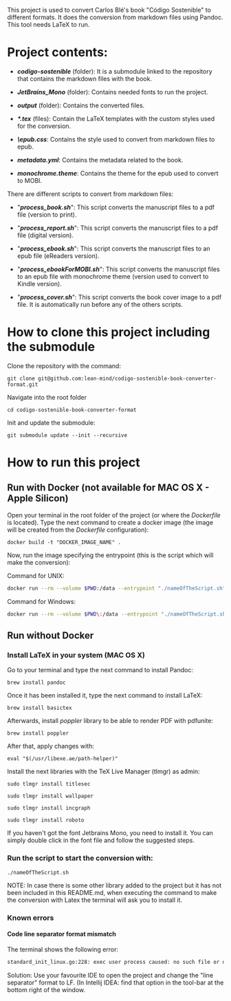 This project is used to convert Carlos Blé's book "Código Sostenible" to different formats.
It does the conversion from markdown files using Pandoc. This tool needs LaTeX to run.

# Project contents:

- ***codigo-sostenible*** (folder): It is a submodule linked to the repository that contains the markdown files with the book.


- ***JetBrains_Mono*** (folder): Contains needed fonts to run the project.


- ***output*** (folder): Contains the converted files.


- ***\*.tex*** (files): Contain the LaTeX templates with the custom styles used for the conversion.


- ***\epub.css***: Contains the style used to convert from markdown files to epub.


- ***metadata.yml***: Contains the metadata related to the book.


- ***monochrome.theme***: Contains the theme for the epub used to convert to MOBI.



There are different scripts to convert from markdown files:

- "***process_book.sh***": This script converts the manuscript files to a pdf file (version to print).


- "***process_report.sh***": This script converts the manuscript files to a pdf file (digital version).


- "***process_ebook.sh***": This script converts the manuscript files to an epub file (eReaders version).


- "***process_ebookForMOBI.sh***": This script converts the manuscript files to an epub file with monochrome theme (version used to convert to Kindle version).


- "***process_cover.sh***": This script converts the book cover image to a pdf file.
  It is automatically run before any of the others scripts.


# How to clone this project including the submodule

Clone the repository with the command:

`git clone git@github.com:lean-mind/codigo-sostenible-book-converter-format.git`

Navigate into the root folder

`cd codigo-sostenible-book-converter-format`

Init and update the submodule:

`git submodule update --init --recursive`


# How to run this project

## Run with Docker (not available for MAC OS X - Apple Silicon)

Open your terminal in the root folder of the project (or where the _Dockerfile_ is located). 
Type the next command to create a docker image (the image will be created from the _Dockerfile_ configuration):

`docker build -t "DOCKER_IMAGE_NAME" .`

Now, run the image specifying the entrypoint (this is the script which will make the conversion):


Command for UNIX:
```Bash
docker run --rm --volume $PWD:/data --entrypoint "./nameOfTheScript.sh" DOCKER_IMAGE_NAME
```

Command for Windows:
```Bash
docker run --rm --volume $PWD\:/data --entrypoint "./nameOfTheScript.sh" DOCKER_IMAGE_NAME
```



## Run without Docker

### Install LaTeX in your system (MAC OS X)

Go to your terminal and type the next command to install Pandoc:

`brew install pandoc`

Once it has been installed it, type the next command to install LaTeX:

`brew install basictex`

Afterwards, install _poppler_ library to be able to render PDF with pdfunite:

`brew install poppler`

After that, apply changes with:

`eval "$(/usr/libexe.ae/path-helper)"`

Install the next libraries with the TeX Live Manager (tlmgr) as admin:

`sudo tlmgr install titlesec`

`sudo tlmgr install wallpaper`

`sudo tlmgr install incgraph`

`sudo tlmgr install roboto`

If you haven't got the font Jetbrains Mono, you need to install it. 
You can simply double click in the font file and follow the suggested steps.

### Run the script to start the conversion with:

`./nameOfTheScript.sh`

NOTE: In case there is some other library added to the project but it has not been included in this README.md,
when executing the command to make the conversion with Latex the terminal will ask you to install it.


### Known errors

#### Code line separator format mismatch

The terminal shows the following error:

```Bash
standard_init_linux.go:228: exec user process caused: no such file or directory
```

Solution: Use your favourite IDE to open the project and change the "line separator" format to LF.
(In Intellij IDEA: find that option in the tool-bar at the bottom right of the window.
